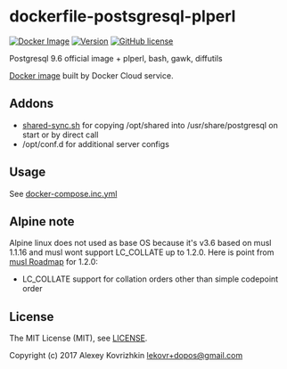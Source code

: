 # dockerfile-postsgresql-plperl

[![Docker Image][1]][2]
[![Version][3]][4]
[![GitHub license][5]][6]

[1]: https://images.microbadger.com/badges/image/dopos/postgresql.svg
[2]: https://microbadger.com/images/dopos/postgresql "Get your own image badge on microbadger.com"
[3]: https://images.microbadger.com/badges/version/dopos/postgresql.svg
[4]: https://microbadger.com/images/dopos/postgresql "Get your own version badge on microbadger.com"
[5]: https://img.shields.io/badge/license-MIT-blue.svg
[6]: LICENSE

Postgresql 9.6 official image + plperl, bash, gawk, diffutils

[Docker image](https://store.docker.com/community/images/dopos/postgresql) built by Docker Cloud service.

## Addons

* [shared-sync.sh](shared-sync.sh) for copying /opt/shared into /usr/share/postgresql on start or by direct call
* /opt/conf.d for additional server configs

## Usage

See [docker-compose.inc.yml](https://github.com/dopos/dcape/blob/master/docker-compose.inc.yml)

## Alpine note

Alpine linux does not used as base OS because it's v3.6 based on musl 1.1.16 and musl wont support LC_COLLATE up to 1.2.0.
Here is point from [musl Roadmap](http://wiki.musl-libc.org/wiki/Roadmap) for 1.2.0:

* LC_COLLATE support for collation orders other than simple codepoint order

## License

The MIT License (MIT), see [LICENSE](LICENSE).

Copyright (c) 2017 Alexey Kovrizhkin <lekovr+dopos@gmail.com>
